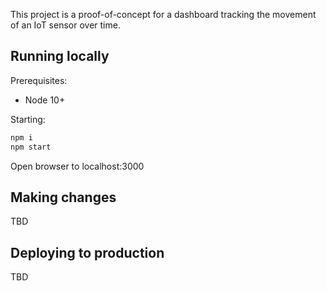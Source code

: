This project is a proof-of-concept for a dashboard tracking the movement of an IoT sensor over time.

## Running locally

Prerequisites:
+ Node 10+

Starting:
```js
npm i
npm start
```

Open browser to localhost:3000


## Making changes

TBD


## Deploying to production

TBD


